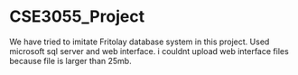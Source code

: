 # CSE3055_Project
We have tried to imitate Fritolay database system in this project. Used microsoft sql server and web interface.
i couldnt upload web interface files because file is larger than 25mb.
